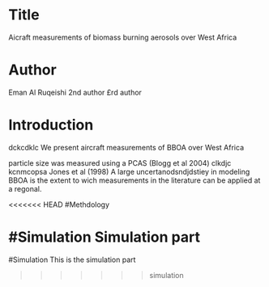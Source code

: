 # Title
Aicraft measurements of biomass burning aerosols over West Africa

# Author
Eman Al Ruqeishi
2nd author
£rd author
# Introduction
dckcdklc We present aircraft measurements of BBOA over West Africa

particle size was measured using a PCAS (Blogg et al 2004)
clkdjc kcnmcopsa
Jones et al (1998)
A large uncertanodsndjdstiey in modeling BBOA is the extent to wich measurements in the literature can be applied at a regonal.

<<<<<<< HEAD
#Methdology


#Simulation
Simulation part
=======
#Simulation
This is the simulation part
>>>>>>> simulation
